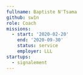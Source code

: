 ```yaml
---
fullname: Baptiste N'Tsama
github: sw1n
role: Coach
missions:
  - start: '2020-02-20'
    end: '2020-09-30'
    status: service
    employer: LLL
startups:
  - signalement
---
```

